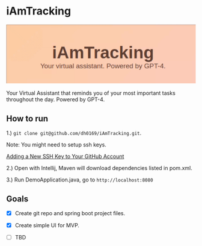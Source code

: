 # iAmTracking

![til](https://github.com/dh0169/iAmTracking/blob/main/iAmTracking_Banner.gif)

Your Virtual Assistant that reminds you of your most important tasks throughout the day. Powered by GPT-4.

## How to run
1.) `git clone git@github.com/dh0169/iAmTracking.git`.

Note: You might need to setup ssh keys.

[Adding a New SSH Key to Your GitHub Account](https://docs.github.com/en/authentication/connecting-to-github-with-ssh/adding-a-new-ssh-key-to-your-github-account)


2.) Open with Intellij, Maven will download dependencies listed in pom.xml.

3.) Run DemoApplication.java, go to `http://localhost:8080`

## Goals

- [X] Create git repo and spring boot project files.
- [X] Create simple UI for MVP.
- [ ] TBD

